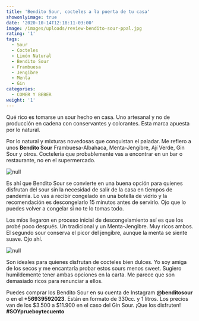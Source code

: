 ```yaml
---
title: 'Bendito Sour, cocteles a la puerta de tu casa'
showonlyimage: true
date: '2020-10-14T12:18:11-03:00'
image: /images/uploads/review-bendito-sour-ppal.jpg
rating: '1'
tags:
  - Sour
  - Cocteles
  - Limón Natural
  - Bendito Sour
  - Frambuesa
  - Jengibre
  - Menta
  - Gin
categories:
  - COMER Y BEBER
weight: '1'
---
```

Qué rico es tomarse un sour hecho en casa. Uno artesanal y no de producción en cadena con conservantes y colorantes. Esta marca apuesta por lo natural.

<!--more-->

Por lo natural y mixturas novedosas que conquistan el paladar. Me refiero a unos **Bendito Sour** Frambuesa-Albahaca, Menta-Jengibre, Ají Verde, Gin Sour y otros. Coctelería que probablemente vas a encontrar en un bar o restaurante, no en el supermercado. 

![null](/images/uploads/review-bendito-sour-trad-.jpg)

Es ahí que Bendito Sour se convierte en una buena opción para quienes disfrutan del sour sin la necesidad de salir de la casa en tiempos de pandemia. Lo vas a recibir congelado en una botella de vidrio y la recomendación es descongelarlo 15 minutos antes de servirlo. Ojo que lo puedes volver a congelar si no te lo tomas todo.

Los míos llegaron en proceso inicial de descongelamiento así es que los probé poco después. Un tradicional y un Menta-Jengibre. Muy ricos ambos. El segundo sour conserva el picor del jengibre, aunque la menta se siente suave. Ojo ahí.

![null](/images/uploads/review-bendito-sour-jengi.jpg)

Son ideales para quienes disfrutan de cocteles bien dulces. Yo soy amiga de los secos y me encantaría probar estos sours menos sweet. Sugiero humildemente tener ambas opciones en la carta. Me parece que son demasiado ricos para renunciar a ellos.

Puedes comprar los Bendito Sour en su cuenta de Instagram **@benditosour** o en el **+56939592023**. Están en formato de 330cc. y 1 litros. Los precios van de los $3.500 a $11.900 en el caso del Gin Sour. ¡Que los disfruten! **\#SOYprueboytecuento**
